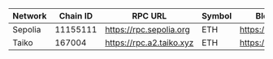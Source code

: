 | Network | Chain ID | RPC URL                  | Symbol | Block Explorer URL            |
| ------- | -------- | ------------------------ | ------ | ----------------------------- |
| Sepolia | 11155111 | https://rpc.sepolia.org  | ETH    | https://sepolia.etherscan.io/ |
| Taiko   | 167004   | https://rpc.a2.taiko.xyz | ETH    | https://explorer.a2.taiko.xyz |
